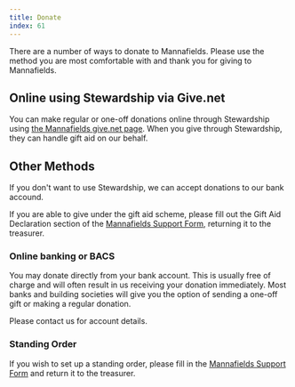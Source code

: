 ```yaml
---
title: Donate
index: 61
---
```


There are a number of ways to donate to Mannafields. Please use the method you are most comfortable with and thank you for giving to Mannafields.

## Online using Stewardship via Give.net

You can make regular or one-off donations online through Stewardship using [the Mannafields give.net page](https://www.give.net/20026282).
When you give through Stewardship, they can handle gift aid on our behalf.

## Other Methods

If you don't want to use Stewardship, we can accept donations to our bank accound.

If you are able to give under the gift aid scheme, please fill out the Gift Aid Declaration section of the [Mannafields Support Form](/wp-content/uploads/2011/06/Mannafields-Support-form.pdf), returning it to the treasurer.

### Online banking or BACS

You may donate directly from your bank account.
This is usually free of charge and will often result in us receiving your donation immediately.
Most banks and building societies will give you the option of sending a one-off gift or making a regular donation.

Please contact us for account details.

### Standing Order

If you wish to set up a standing order, please fill in the [Mannafields Support Form](/wp-content/uploads/2011/06/Mannafields-Support-form.pdf) and return it to the treasurer.
